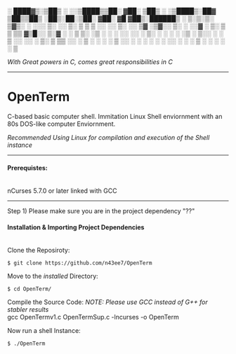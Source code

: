 
░ ████▓▒░▒██▒ ░  ░░▒████▒▒██░   ▓██░  ▒██▒ ░ ░▒████▒░██▓ ▒██▒▒██▒   ░██▒░██░▒██░   ▓██░ ▓█   ▓██▒░██████▒
░ ▒░▒░▒░ ▒▓▒░ ░  ░░░ ▒░ ░░ ▒░   ▒ ▒   ▒ ░░   ░░ ▒░ ░░ ▒▓ ░▒▓░░ ▒░   ░  ░░▓  ░ ▒░   ▒ ▒  ▒▒   ▓▒█░░ ▒░▓  ░
  ░ ▒ ▒░ ░▒ ░      ░ ░  ░░ ░░   ░ ▒░    ░     ░ ░  ░  ░▒ ░ ▒░░  ░      ░ ▒ ░░ ░░   ░ ▒░  ▒   ▒▒ ░░ ░ ▒  ░
░ ░ ░ ▒  ░░          ░      ░   ░ ░   ░         ░     ░░   ░ ░      ░    ▒ ░   ░   ░ ░   ░   ▒                                                                                                              

_With Great powers in C, comes great responsibilities in C_
________________________________________________________________________________________
# OpenTerm
C-based basic computer shell. Immitation Linux Shell enviornment with an 80s DOS-like computer Enviornment. 

_Recommended Using Linux for compilation and execution of the Shell instance_ 
_________________________________________________________________________________________
#### Prerequistes: 
 \
nCurses 5.7.0 or later linked with GCC
________________________________________________________________________________________
Step 1) Please make sure you are in the project dependency "??"

#### Installation & Importing Project Dependencies
 \
Clone the Reposiroty: 
```
$ git clone https://github.com/n43ee7/OpenTerm
```
Move to the _installed_ Directory:
```
$ cd OpenTerm/
```
Compile the Source Code:
_NOTE: Please use GCC instead of G++ for stabler results_
 \
gcc OpenTermv1.c OpenTermSup.c -lncurses -o OpenTerm

Now run a shell Instance:
```
$ ./OpenTerm
```
